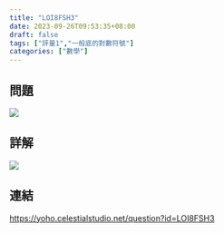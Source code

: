 ```yaml
---
title: "LOI8FSH3"
date: 2023-09-26T09:53:35+08:00
draft: false
tags: ["評量1","一般底的對數符號"]
categories: ["數學"]
---
```

<!--more-->

## 問題
<img src="/posts/solution/LOI8FSH3-q.png">

## 詳解
<img src="/posts/solution/LOI8FSH3-sol.png">

## 連結

https://yoho.celestialstudio.net/question?id=LOI8FSH3
